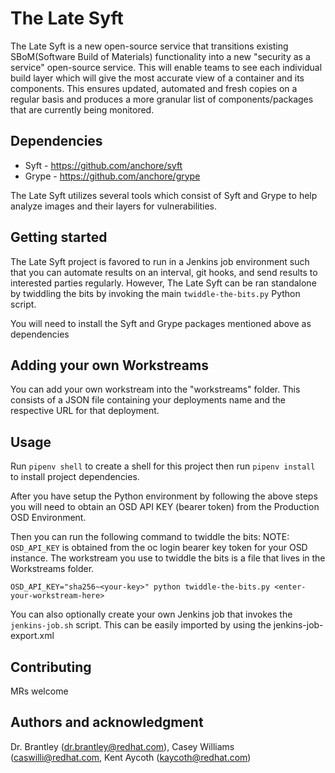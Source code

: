 # The Late Syft
The Late Syft is a new open-source service that transitions existing SBoM(Software Build of Materials) functionality into a new "security as a service" open-source service. This will enable teams to see each individual build layer which will give the most accurate view of a container and its components. This ensures updated, automated and fresh copies on a regular basis and produces a more granular list of components/packages that are currently being monitored.

## Dependencies
- Syft - https://github.com/anchore/syft
- Grype - https://github.com/anchore/grype

The Late Syft utilizes several tools which consist of Syft and Grype to help analyze images and their layers for vulnerabilities.

## Getting started
The Late Syft project is favored to run in a Jenkins job environment such that you can automate results on an interval, git hooks, and send results to interested parties regularly. However, The Late Syft can be ran standalone by twiddling the bits by invoking the main `twiddle-the-bits.py` Python script.

You will need to install the Syft and Grype packages mentioned above as dependencies

## Adding your own Workstreams
You can add your own workstream into the "workstreams" folder. This consists of a JSON file containing your deployments name and the respective URL for that deployment.

## Usage
Run `pipenv shell` to create a shell for this project then run `pipenv install` to install project dependencies.

After you have setup the Python environment by following the above steps you will need to obtain an OSD API KEY (bearer token) from
the Production OSD Environment.

Then you can run the following command to twiddle the bits:
NOTE: 
`OSD_API_KEY` is obtained from the oc login bearer key token for your OSD instance.
The workstream you use to twiddle the bits is a file that lives in the Workstreams folder.
```
OSD_API_KEY="sha256~<your-key>" python twiddle-the-bits.py <enter-your-workstream-here>
```

You can also optionally create your own Jenkins job that invokes the `jenkins-job.sh` script. This can be easily imported by using
the jenkins-job-export.xml

## Contributing
MRs welcome

## Authors and acknowledgment
Dr. Brantley (dr.brantley@redhat.com), Casey Williams (caswilli@redhat.com, Kent Aycoth (kaycoth@redhat.com)
